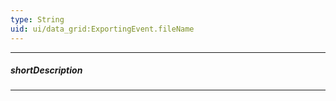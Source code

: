 ```yaml
---
type: String
uid: ui/data_grid:ExportingEvent.fileName
---
```

---
##### shortDescription
<!-- Description goes here -->

---
<!-- Description goes here -->